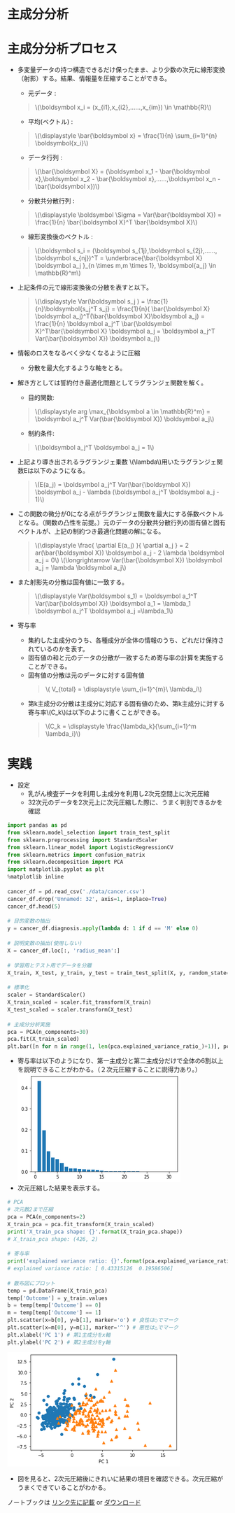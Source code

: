 <script type="text/x-mathjax-config">MathJax.Hub.Config({tex2jax:{inlineMath:[['\$','\$'],['\\(','\\)']],processEscapes:true},CommonHTML: {matchFontHeight:false}});</script>
<script type="text/javascript" async src="https://cdnjs.cloudflare.com/ajax/libs/mathjax/2.7.1/MathJax.js?config=TeX-MML-AM_CHTML"></script>

主成分分析
============

# 主成分分析プロセス

- 多変量データの持つ構造できるだけ保ったまま、より少数の次元に線形変換（射影）する。結果、情報量を圧縮することができる。

  - 元データ :
  >\\\(\boldsymbol x_i  = (x_{i1},x_{i2},......,x_{im}) \in \mathbb{R}\\\)
  - 平均(ベクトル) :
  >\\\(\displaystyle \bar{\boldsymbol x} =  \frac{1}{n} \sum_{i=1}^{n} \boldsymbol{x_i}\\\)
  - データ行列 :
  >\\\(\bar{\boldsymbol X} = (\boldsymbol x_1 - \bar{\boldsymbol x},\boldsymbol x_2 - \bar{\boldsymbol x},......,\boldsymbol x_n - \bar{\boldsymbol x})\\\)
  - 分散共分散行列 :
  >\\\(\displaystyle \boldsymbol \Sigma = Var(\bar{\boldsymbol X}) = \frac{1}{n}  \bar{\boldsymbol X}^T \bar{\boldsymbol X}\\\)
  - 線形変換後のベクトル :
  >\\\(\boldsymbol s_i  = (\boldsymbol s_{1j},\boldsymbol s_{2j},......, \boldsymbol s_{nj})^T = \underbrace{\bar{\boldsymbol  X} \boldsymbol a_j }_{n \times m,m \times 1}, \boldsymbol{a_j} \in \mathbb{R}^m\\\)
- 上記条件の元で線形変換後の分散を表すと以下。
  > \\\(\displaystyle Var(\boldsymbol s_j ) = \frac{1}{n}\boldsymbol{s_j^T s_j} = \frac{1}{n}( \bar{\boldsymbol X} \boldsymbol a_j)^T(\bar{\boldsymbol X}\boldsymbol a_j) = \frac{1}{n} \boldsymbol a_j^T \bar{\boldsymbol X}^T\bar{\boldsymbol X} \boldsymbol a_j  = \boldsymbol a_j^T Var(\bar{\boldsymbol X}) \boldsymbol a_j\\\)
- 情報のロスをなるべく少なくなるように圧縮
  - 分散を最大化するような軸をとる。
- 解き方としては誓約付き最適化問題としてラグランジェ関数を解く。
  - 目的関数:
  >\\\(\displaystyle arg \max_{\boldsymbol a \in \mathbb{R}^m} = \boldsymbol a_j^T Var(\bar{\boldsymbol X}) \boldsymbol a_j\\\)
  - 制約条件:
  >\\\(\boldsymbol a_j^T \boldsymbol a_j = 1\\\)
- 上記より導き出されるラグランジェ乗数 \\\(\lambda\\\)用いたラグランジェ関数Eは以下のようになる。
  > \\\(E(a_j) = \boldsymbol a_j^T Var(\bar{\boldsymbol X}) \boldsymbol a_j - \lambda (\boldsymbol a_j^T \boldsymbol a_j - 1)\\\)
- この関数の微分が0になる点がラグランジェ関数を最大にする係数ベクトルとなる。（関数の凸性を前提。）元のデータの分散共分散行列の固有値と固有ベクトルが、上記の制約つき最適化問題の解になる。
  > \\\(\displaystyle \frac{ \partial E(a_j) }{ \partial a_j } = 2 ar(\bar{\boldsymbol X}) \boldsymbol a_j - 2 \lambda \boldsymbol a_j = 0\\\)
  > \\\(\longrightarrow Var(\bar{\boldsymbol X}) \boldsymbol a_j = \lambda \boldsymbol a_j\\\)
- また射影先の分散は固有値に一致する。
  > \\\(\displaystyle Var(\boldsymbol s_1) = \boldsymbol a_1^T Var(\bar{\boldsymbol X}) \boldsymbol a_1 = \lambda_1 \boldsymbol a_j^T \boldsymbol a_j =\lambda_1\\\)

- 寄与率
  - 集約した主成分のうち、各種成分が全体の情報のうち、どれだけ保持されているのかを表す。
  - 固有値の和と元のデータの分散が一致するため寄与率の計算を実施することができる。
  - 固有値の分散は元のデータに対する固有値
    > \\\( V_{total} = \displaystyle \sum_{i=1}^{m}\ \lambda_i\\\)
  - 第k主成分の分散は主成分に対応する固有値のため、第k主成分に対する寄与率\\\(C_k\\\)は以下のように書くことができる。
    > \\\(C_k = \displaystyle \frac{\lambda_k}{\sum_{i=1}^m \lambda_i}\\\)

# 実践

- 設定
  - 乳がん検査データを利用し主成分を利用し2次元空間上に次元圧縮
  - 32次元のデータを2次元上に次元圧縮した際に、うまく判別できるかを確認

```python
import pandas as pd
from sklearn.model_selection import train_test_split
from sklearn.preprocessing import StandardScaler
from sklearn.linear_model import LogisticRegressionCV
from sklearn.metrics import confusion_matrix
from sklearn.decomposition import PCA
import matplotlib.pyplot as plt
%matplotlib inline

cancer_df = pd.read_csv('./data/cancer.csv')
cancer_df.drop('Unnamed: 32', axis=1, inplace=True)
cancer_df.head(5)

# 目的変数の抽出
y = cancer_df.diagnosis.apply(lambda d: 1 if d == 'M' else 0)

# 説明変数の抽出(使用しない)
X = cancer_df.loc[:, 'radius_mean':]

# 学習用とテスト用でデータを分離
X_train, X_test, y_train, y_test = train_test_split(X, y, random_state=0)

# 標準化
scaler = StandardScaler()
X_train_scaled = scaler.fit_transform(X_train)
X_test_scaled = scaler.transform(X_test)

# 主成分分析実施
pca = PCA(n_components=30)
pca.fit(X_train_scaled)
plt.bar([n for n in range(1, len(pca.explained_variance_ratio_)+1)], pca.explained_variance_ratio_)
```

- 寄与率は以下のようになり、第一主成分と第二主成分だけで全体の6割以上を説明できることがわかる。（２次元圧縮することに説得力あり。）
![png](imgs/output4.png)
- 次元圧縮した結果を表示する。

```python
# PCA
# 次元数2まで圧縮
pca = PCA(n_components=2)
X_train_pca = pca.fit_transform(X_train_scaled)
print('X_train_pca shape: {}'.format(X_train_pca.shape))
# X_train_pca shape: (426, 2)

# 寄与率
print('explained variance ratio: {}'.format(pca.explained_variance_ratio_))
# explained variance ratio: [ 0.43315126  0.19586506]

# 散布図にプロット
temp = pd.DataFrame(X_train_pca)
temp['Outcome'] = y_train.values
b = temp[temp['Outcome'] == 0]
m = temp[temp['Outcome'] == 1]
plt.scatter(x=b[0], y=b[1], marker='o') # 良性は○でマーク
plt.scatter(x=m[0], y=m[1], marker='^') # 悪性は△でマーク
plt.xlabel('PC 1') # 第1主成分をx軸
plt.ylabel('PC 2') # 第2主成分をy軸

```

![png](imgs/output5.png)

- 図を見ると、2次元圧縮後にきれいに結果の境目を確認できる。次元圧縮がうまくできていることがわかる。

ノートブックは
[リンク先に記載](https://github.com/MatSoich/RabbitChallenge/blob/master/機械学習/codes/4.主成分分析.ipynb)
or
[ダウンロード](codes/4.主成分分析.ipynb)
